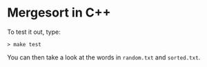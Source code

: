 # Mergesort in C++

To test it out, type:

```
> make test
```

You can then take a look at the words in `random.txt` and `sorted.txt`.
